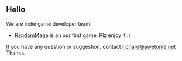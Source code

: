 ## Hello

We are indie game developer team. 

- [RandomMage](https://play.google.com/store/apps/details?id=com.AweTome.RandomMage) is an our first game. Plz enjoy it :) 

If you have any question or suggestion, contact richard@awetome.net 
Thanks.
